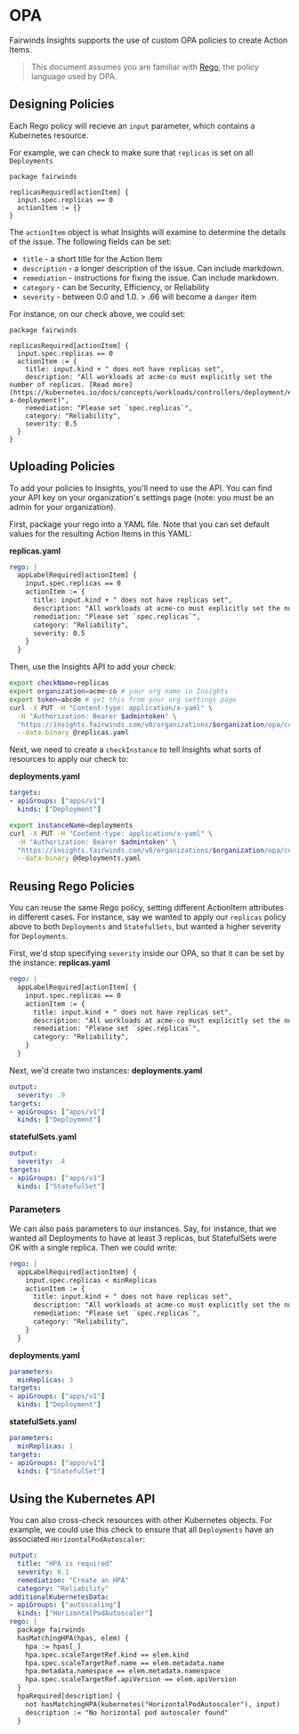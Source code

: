 # OPA
Fairwinds Insights supports the use of custom OPA policies to create Action Items.

> This document assumes you are familiar with
> [Rego](https://www.openpolicyagent.org/docs/latest/policy-language/),
> the policy language used by OPA.

## Designing Policies
Each Rego policy will recieve an `input` parameter, which contains
a Kubernetes resource.

For example, we can check to make sure that `replicas` is set on all `Deployments`

```rego
package fairwinds

replicasRequired[actionItem] {
  input.spec.replicas == 0
  actionItem := {}
}
```

The `actionItem` object is what Insights will examine to determine the details of the
issue. The following fields can be set:
* `title` - a short title for the Action Item
* `description` - a longer description of the issue. Can include markdown.
* `remediation` - instructions for fixing the issue. Can include markdown.
* `category` - can be Security, Efficiency, or Reliability
* `severity` - between 0.0 and 1.0. > .66 will become a `danger` item

For instance, on our check above, we could set:
```rego
package fairwinds

replicasRequired[actionItem] {
  input.spec.replicas == 0
  actionItem := {
    title: input.kind + " does not have replicas set",
    description: "All workloads at acme-co must explicitly set the number of replicas. [Read more](https://kubernetes.io/docs/concepts/workloads/controllers/deployment/#creating-a-deployment)",
    remediation: "Please set `spec.replicas`",
    category: "Reliability",
    severity: 0.5
  }
}
```

## Uploading Policies
To add your policies to Insights, you'll need to use the API. You can find your API key on your organization's
settings page (note: you must be an admin for your organization).

First, package your rego into a YAML file. Note that you can set default values for the resulting Action Items
in this YAML:

**replicas.yaml**
```yaml
rego: |
  appLabelRequired[actionItem] {
    input.spec.replicas == 0
    actionItem := {
      title: input.kind + " does not have replicas set",
      description: "All workloads at acme-co must explicitly set the number of replicas. [Read more](https://kubernetes.io/docs/concepts/workloads/controllers/deployment/#creating-a-deployment)",
      remediation: "Please set `spec.replicas`",
      category: "Reliability",
      severity: 0.5
    }
  }
```

Then, use the Insights API to add your check:
```bash
export checkName=replicas
export organization=acme-co # your org name in Insights
export token=abcde # get this from your org settings page
curl -X PUT -H "Content-type: application/x-yaml" \
  -H "Authorization: Bearer $admintoken" \
  "https://insights.fairwinds.com/v0/organizations/$organization/opa/customChecks/$checkName" \
  --data-binary @replicas.yaml
```

Next, we need to create a `checkInstance` to tell Insights what sorts of resources to apply our check to:

**deployments.yaml**
```yaml
targets:
- apiGroups: ["apps/v1"]
  kinds: ["Deployment"]
```

```bash
export instanceName=deployments
curl -X PUT -H "Content-type: application/x-yaml" \
  -H "Authorization: Bearer $admintoken" \
  "https://insights.fairwinds.com/v0/organizations/$organization/opa/customChecks/$checkName/instances/$instanceName" \
  --data-binary @deployments.yaml
```

## Reusing Rego Policies
You can reuse the same Rego policy, setting different ActionItem attributes in different cases.
For instance, say we wanted to apply our `replicas` policy above to both `Deployments` and `StatefulSets`,
but wanted a higher severity for `Deployments`.

First, we'd stop specifying `severity` inside our OPA, so that it can be set by the instance:
**replicas.yaml**
```yaml
rego: |
  appLabelRequired[actionItem] {
    input.spec.replicas == 0
    actionItem := {
      title: input.kind + " does not have replicas set",
      description: "All workloads at acme-co must explicitly set the number of replicas. [Read more](https://kubernetes.io/docs/concepts/workloads/controllers/deployment/#creating-a-deployment)",
      remediation: "Please set `spec.replicas`",
      category: "Reliability",
    }
  }
```

Next, we'd create two instances:
**deployments.yaml**
```yaml
output:
  severity: .9
targets:
- apiGroups: ["apps/v1"]
  kinds: ["Deployment"]
```

**statefulSets.yaml**
```yaml
output:
  severity: .4
targets:
- apiGroups: ["apps/v1"]
  kinds: ["StatefulSet"]
```

### Parameters
We can also pass parameters to our instances. Say, for instance, that we wanted all Deployments to have at least 3 replicas,
but StatefulSets were OK with a single replica. Then we could write:

```yaml
rego: |
  appLabelRequired[actionItem] {
    input.spec.replicas < minReplicas
    actionItem := {
      title: input.kind + " does not have replicas set",
      description: "All workloads at acme-co must explicitly set the number of replicas. [Read more](https://kubernetes.io/docs/concepts/workloads/controllers/deployment/#creating-a-deployment)",
      remediation: "Please set `spec.replicas`",
      category: "Reliability",
    }
  }
```

**deployments.yaml**
```yaml
parameters:
  minReplicas: 3
targets:
- apiGroups: ["apps/v1"]
  kinds: ["Deployment"]
```

**statefulSets.yaml**
```yaml
parameters:
  minReplicas: 1
targets:
- apiGroups: ["apps/v1"]
  kinds: ["StatefulSet"]
```

## Using the Kubernetes API
You can also cross-check resources with other Kubernetes objects. For example, we could use
this check to ensure that all `Deployments` have an associated `HorizontalPodAutoscaler`:

```yaml
output:
  title: "HPA is required"
  severity: 0.1
  remediation: "Create an HPA"
  category: "Reliability"
additionalKubernetesData:
- apiGroups: ["autoscaling"]
  kinds: ["HorizontalPodAutoscaler"]
rego: |
  package fairwinds
  hasMatchingHPA(hpas, elem) {
    hpa := hpas[_]
    hpa.spec.scaleTargetRef.kind == elem.kind
    hpa.spec.scaleTargetRef.name == elem.metadata.name
    hpa.metadata.namespace == elem.metadata.namespace
    hpa.spec.scaleTargetRef.apiVersion == elem.apiVersion
  }
  hpaRequired[description] {
    not hasMatchingHPA(kubernetes("HorizontalPodAutoscaler"), input)
    description := "No horizontal pod autoscaler found"
  }
```
